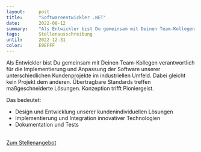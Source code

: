 ```yaml
---
layout:     post
title:      "Softwareentwickler .NET"
date:       2022-08-12
summary:    "Als Entwickler bist Du gemeinsam mit Deinen Team-Kollegen verantwortlich für die Implementierung und Anpassung der Software unserer unterschiedlichen Kundenprojekte im industriellen Umfeld. Dabei gleicht kein Projekt dem anderen. Übertragbare Standards treffen maßgeschneiderte Lösungen. Konzeption trifft Pioniergeist."
tags:       Stellenausschreibung
until:		2022-12-31
color:      E9EFFF
---
```


Als Entwickler bist Du gemeinsam mit Deinen Team-Kollegen verantwortlich für die Implementierung und Anpassung der Software unserer unterschiedlichen Kundenprojekte im industriellen Umfeld. Dabei gleicht kein Projekt dem anderen. Übertragbare Standards treffen maßgeschneiderte Lösungen. Konzeption trifft Pioniergeist.

Das bedeutet:

- Design und Entwicklung unserer kundenindividuellen Lösungen
- Implementierung und Integration innovativer Technologien
- Dokumentation und Tests

<br/>
<a href='https://www.lachmann-rink.de/karriere/softwareentwickler-net'>Zum Stellenangebot</a>

